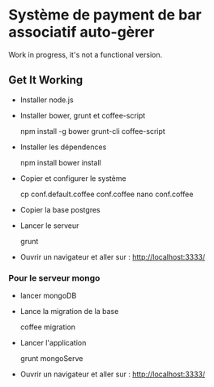 # Système de payment de bar associatif auto-gèrer

Work in progress, it's not a functional version.

## Get It Working

* Installer node.js
* Installer bower, grunt et coffee-script

    npm install -g bower grunt-cli coffee-script

* Installer les dépendences

    npm install
    bower install

* Copier et configurer le système

    cp conf.default.coffee conf.coffee
    nano conf.coffee

* Copier la base postgres

* Lancer le serveur

    grunt
    
* Ouvrir un navigateur et aller sur : <http://localhost:3333/>

### Pour le serveur mongo

* lancer mongoDB

* Lance la migration de la base

    coffee migration

* Lancer l'application

    grunt mongoServe

* Ouvrir un navigateur et aller sur : <http://localhost:3333/>
